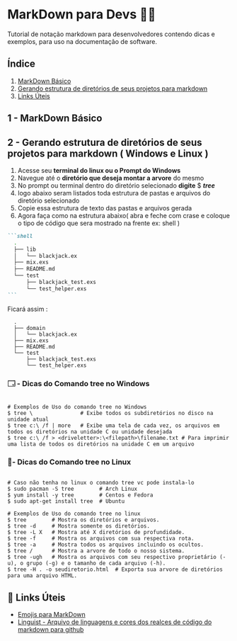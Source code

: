# MarkDown para Devs 🧑‍💻

Tutorial de notação markdown para desenvolvedores contendo dicas e exemplos, para uso na documentação de software.

## **Índice**
<ol>
  <li><a href="#basico">MarkDown Básico</a></li>
  <li><a href="#diretorios">Gerando estrutura de diretórios de seus projetos para markdown</a></li>
  <li><a href="#links">Links Úteis</a></li>
</ol>

<a id="basico"> <h2> 1 - MarkDown Básico </h2></a>


<a id="diretorios"> <h2> 2 - Gerando estrutura de diretórios de seus projetos para markdown ( Windows e Linux ) </h2></a>

<ol>
  <li>Acesse seu <b>terminal do linux ou o Prompt do Windows</b></li>
  <li>Navegue até o <b>diretório que deseja montar a arvore</b> do mesmo</li>
  <li>No prompt ou terminal dentro do diretório selecionado <b>digite</b> $ <i><b>tree</b></i> </li>
  <li>logo abaixo seram listados toda estrutura de pastas e arquivos do diretório selecionado</li>
  <li>Copie essa estrutura de texto das pastas e arquivos gerada</li>
  <li>Agora faça como na estrutura abaixo( abra e feche com crase e coloque o tipo de código que sera mostrado na frente ex: shell )</li>
</ol>

`````markdown
```shell
  .
  ├── lib
  │   └── blackjack.ex
  ├── mix.exs
  ├── README.md
  └── test
      ├── blackjack_test.exs
      └── test_helper.exs
```
`````

Ficará assim : 
```shell
  .
  ├── domain
  │   └── blackjack.ex
  ├── mix.exs
  ├── README.md
  └── test
      ├── blackjack_test.exs
      └── test_helper.exs
```
### 🗔 - Dicas do Comando **tree** no Windows
```shell

# Exemplos de Uso do comando tree no Windows 
$ tree \               # Exibe todos os subdiretórios no disco na unidade atual
$ tree c:\ /f | more   # Exibe uma tela de cada vez, os arquivos em todos os diretórios na unidade C ou unidade desejada
$ tree c:\ /f > <driveletter>:\<filepath>\filename.txt # Para imprimir uma lista de todos os diretórios na unidade C em um arquivo
```

### 🐧- Dicas do Comando **tree** no Linux
```shell

# Caso não tenha no linux o comando tree vc pode instala-lo 
$ sudo pacman -S tree        # Arch Linux
$ yum install -y tree        # Centos e Fedora
$ sudo apt-get install tree  # Ubuntu  

# Exemplos de Uso do comando tree no linux 
$ tree        # Mostra os diretórios e arquivos.
$ tree -d     # Mostra somente os diretórios.
$ tree -L X   # Mostra até X diretórios de profundidade.
$ tree -f     # Mostra os arquivos com sua respectiva rota.
$ tree -a     # Mostra todos os arquivos incluindo os ocultos.
$ tree /      # Mostra a arvore de todo o nosso sistema.
$ tree -ugh   # Mostra os arquivos com seu respectivo proprietário (-u), o grupo (-g) e o tamanho de cada arquivo (-h).
$ tree -H . -o seudiretorio.html  # Exporta sua arvore de diretórios para uma arquivo HTML.

```

<a id="links"> <h2>🔗 Links Úteis</h2></a>
* [Emojis para MarkDown](https://emojipedia.org/)
* [Linguist - Arquivo de linguagens e cores dos realces de código do markdown para github](https://github.com/github/linguist/blob/master/lib/linguist/languages.yml)
